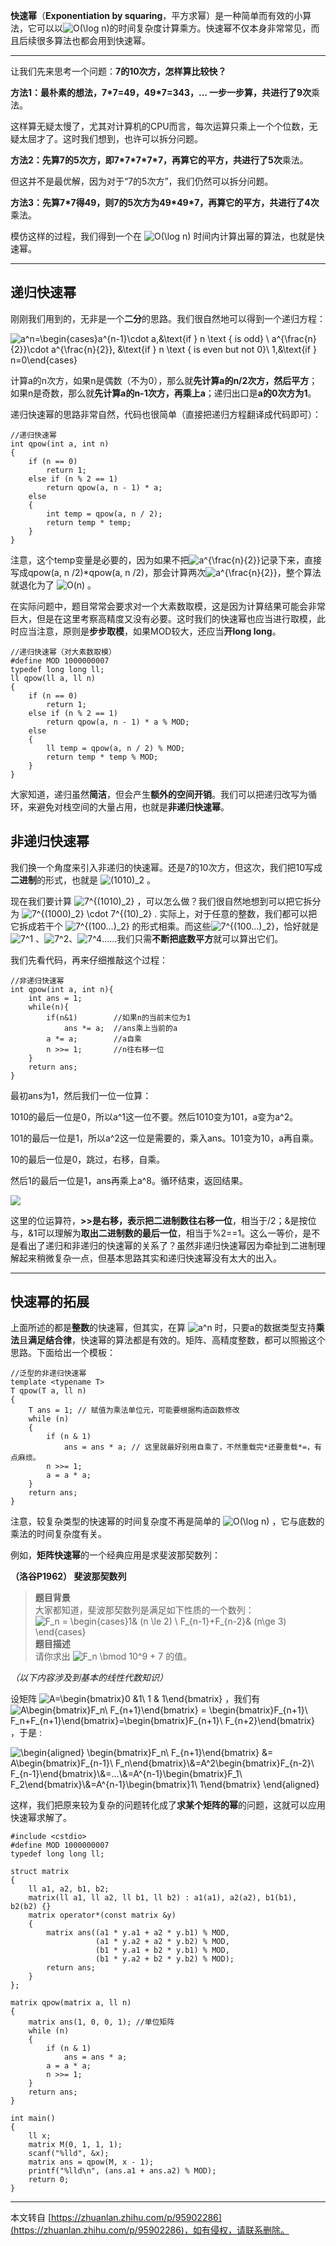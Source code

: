 **快速幂**（**Exponentiation by squaring**，平方求幂）是一种简单而有效的小算法，它可以以![O(\log n)](https://www.zhihu.com/equation?tex=O%28%5Clog+n%29)的时间复杂度计算乘方。快速幂不仅本身非常常见，而且后续很多算法也都会用到快速幂。

* * *

让我们先来思考一个问题：**7的10次方，怎样算比较快？**

**方法1：**最朴素的想法，7\*7=49，49\*7=343，... 一步一步算，共进行了**9次**乘法。

这样算无疑太慢了，尤其对计算机的CPU而言，每次运算只乘上一个个位数，无疑太屈才了。这时我们想到，也许可以拆分问题。

**方法2：**先算7的5次方，即7\*7\*7\*7\*7，再算它的平方，共进行了**5次**乘法。

但这并不是最优解，因为对于“7的5次方”，我们仍然可以拆分问题。

**方法3：**先算7\*7得49，则7的5次方为49\*49\*7，再算它的平方，共进行了**4次**乘法。

模仿这样的过程，我们得到一个在 ![O(\log n)](https://www.zhihu.com/equation?tex=O%28%5Clog+n%29) 时间内计算出幂的算法，也就是快速幂。

* * *

递归快速幂
-----

刚刚我们用到的，无非是一个**二分**的思路。我们很自然地可以得到一个递归方程：

![a^n=\begin{cases}a^{n-1}\cdot a,&\text{if } n \text { is odd} \\ a^{\frac{n}{2}}\cdot a^{\frac{n}{2}}, &\text{if } n \text { is even but not 0}\\ 1,&\text{if } n=0\end{cases}](https://www.zhihu.com/equation?tex=a%5En%3D%5Cbegin%7Bcases%7Da%5E%7Bn-1%7D%5Ccdot+a%2C%26%5Ctext%7Bif+%7D+n+%5Ctext+%7B+is+odd%7D+%5C%5C+a%5E%7B%5Cfrac%7Bn%7D%7B2%7D%7D%5Ccdot+a%5E%7B%5Cfrac%7Bn%7D%7B2%7D%7D%2C+%26%5Ctext%7Bif+%7D+n+%5Ctext+%7B+is+even+but+not+0%7D%5C%5C+1%2C%26%5Ctext%7Bif+%7D+n%3D0%5Cend%7Bcases%7D)

计算a的n次方，如果n是偶数（不为0），那么就**先计算a的n/2次方，然后平方**；如果n是奇数，那么就**先计算a的n-1次方，再乘上a**；递归出口是**a的0次方为1**。

递归快速幂的思路非常自然，代码也很简单（直接把递归方程翻译成代码即可）：

```
//递归快速幂
int qpow(int a, int n)
{
    if (n == 0)
        return 1;
    else if (n % 2 == 1)
        return qpow(a, n - 1) * a;
    else
    {
        int temp = qpow(a, n / 2);
        return temp * temp;
    }
}

```

注意，这个temp变量是必要的，因为如果不把![a^{\frac{n}{2}}](https://www.zhihu.com/equation?tex=a%5E%7B%5Cfrac%7Bn%7D%7B2%7D%7D)记录下来，直接写成qpow(a, n /2)\*qpow(a, n /2)，那会计算两次![a^{\frac{n}{2}}](https://www.zhihu.com/equation?tex=a%5E%7B%5Cfrac%7Bn%7D%7B2%7D%7D)，整个算法就退化为了 ![O(n)](https://www.zhihu.com/equation?tex=O%28n%29) 。

在实际问题中，题目常常会要求对一个大素数取模，这是因为计算结果可能会非常巨大，但是在这里考察高精度又没有必要。这时我们的快速幂也应当进行取模，此时应当注意，原则是**步步取模**，如果MOD较大，还应当**开long long**。

```
//递归快速幂（对大素数取模）
#define MOD 1000000007
typedef long long ll;
ll qpow(ll a, ll n)
{
    if (n == 0)
        return 1;
    else if (n % 2 == 1)
        return qpow(a, n - 1) * a % MOD;
    else
    {
        ll temp = qpow(a, n / 2) % MOD;
        return temp * temp % MOD;
    }
}

```

大家知道，递归虽然**简洁**，但会产生**额外的空间开销**。我们可以把递归改写为循环，来避免对栈空间的大量占用，也就是**非递归快速幂**。

非递归快速幂
------

我们换一个角度来引入非递归的快速幂。还是7的10次方，但这次，我们把10写成**二进制**的形式，也就是 ![(1010)_2](https://www.zhihu.com/equation?tex=%281010%29_2) 。

现在我们要计算 ![7^{(1010)_2}](https://www.zhihu.com/equation?tex=7%5E%7B%281010%29_2%7D) ，可以怎么做？我们很自然地想到可以把它拆分为 ![7^{(1000)_2} \cdot 7^{(10)_2} ](https://www.zhihu.com/equation?tex=7%5E%7B%281000%29_2%7D+%5Ccdot+7%5E%7B%2810%29_2%7D+) . 实际上，对于任意的整数，我们都可以把它拆成若干个 ![7^{(100...)_2}](https://www.zhihu.com/equation?tex=7%5E%7B%28100...%29_2%7D) 的形式相乘。而这些![7^{(100...)_2}](https://www.zhihu.com/equation?tex=7%5E%7B%28100...%29_2%7D)，恰好就是 ![7^1](https://www.zhihu.com/equation?tex=7%5E1) 、![7^2](https://www.zhihu.com/equation?tex=7%5E2)、![7^4](https://www.zhihu.com/equation?tex=7%5E4)……我们只需**不断把底数平方**就可以算出它们。

我们先看代码，再来仔细推敲这个过程：

```
//非递归快速幂
int qpow(int a, int n){
    int ans = 1;
    while(n){
        if(n&1)        //如果n的当前末位为1
            ans *= a;  //ans乘上当前的a
        a *= a;        //a自乘
        n >>= 1;       //n往右移一位
    }
    return ans;
}

```

最初ans为1，然后我们一位一位算：

1010的最后一位是0，所以a^1这一位不要。然后1010变为101，a变为a^2。

101的最后一位是1，所以a^2这一位是需要的，乘入ans。101变为10，a再自乘。

10的最后一位是0，跳过，右移，自乘。

然后1的最后一位是1，ans再乘上a^8。循环结束，返回结果。

![](https://pic3.zhimg.com/v2-e99e321dcff33699093cde2876424dbe_r.jpg)

这里的位运算符，**\>>**是右移，表示把二进制数**往右移一位**，相当于/2；&是按位与，&1可以理解为**取出二进制数的最后一位**，相当于%2==1。这么一等价，是不是看出了递归和非递归的快速幂的关系了？虽然非递归快速幂因为牵扯到二进制理解起来稍微复杂一点，但基本思路其实和递归快速幂没有太大的出入。

* * *

快速幂的拓展
------

上面所述的都是**整数**的快速幂，但其实，在算 ![a^n](https://www.zhihu.com/equation?tex=a%5En) 时，只要a的数据类型支持**乘法**且**满足结合律**，快速幂的算法都是有效的。矩阵、高精度整数，都可以照搬这个思路。下面给出一个模板：

```
//泛型的非递归快速幂
template <typename T>
T qpow(T a, ll n)
{
    T ans = 1; // 赋值为乘法单位元，可能要根据构造函数修改
    while (n)
    {
        if (n & 1)
            ans = ans * a; // 这里就最好别用自乘了，不然重载完*还要重载*=，有点麻烦。
        n >>= 1;
        a = a * a;
    }
    return ans;
}

```

注意，较复杂类型的快速幂的时间复杂度不再是简单的 ![O(\log n)](https://www.zhihu.com/equation?tex=O%28%5Clog+n%29) ，它与底数的乘法的时间复杂度有关。

例如，**矩阵快速幂**的一个经典应用是求斐波那契数列：

**（洛谷P1962） 斐波那契数列**

> **题目背景**  
> 大家都知道，斐波那契数列是满足如下性质的一个数列：  
> ![F_n = \begin{cases}1& (n \le 2) \\ F_{n-1}+F_{n-2}& (n\ge 3) \end{cases}](https://www.zhihu.com/equation?tex=F_n+%3D+%5Cbegin%7Bcases%7D1%26+%28n+%5Cle+2%29+%5C%5C+F_%7Bn-1%7D%2BF_%7Bn-2%7D%26+%28n%5Cge+3%29+%5Cend%7Bcases%7D)  
> **题目描述**  
> 请你求出 ![F_n \bmod 10^9 + 7](https://www.zhihu.com/equation?tex=F_n+%5Cbmod+10%5E9+%2B+7) 的值。

_（以下内容涉及到基本的线性代数知识）_

设矩阵 ![A=\begin{bmatrix}0 &1\\ 1 & 1\end{bmatrix}](https://www.zhihu.com/equation?tex=A%3D%5Cbegin%7Bbmatrix%7D0+%261%5C%5C+1+%26+1%5Cend%7Bbmatrix%7D) ，我们有![A\begin{bmatrix}F_n\\ F_{n+1}\end{bmatrix} = \begin{bmatrix}F_{n+1}\\ F_n+F_{n+1}\end{bmatrix}=\begin{bmatrix}F_{n+1}\\ F_{n+2}\end{bmatrix}](https://www.zhihu.com/equation?tex=A%5Cbegin%7Bbmatrix%7DF_n%5C%5C+F_%7Bn%2B1%7D%5Cend%7Bbmatrix%7D+%3D+%5Cbegin%7Bbmatrix%7DF_%7Bn%2B1%7D%5C%5C+F_n%2BF_%7Bn%2B1%7D%5Cend%7Bbmatrix%7D%3D%5Cbegin%7Bbmatrix%7DF_%7Bn%2B1%7D%5C%5C+F_%7Bn%2B2%7D%5Cend%7Bbmatrix%7D)，于是 :

![ \begin{aligned} \begin{bmatrix}F_n\\ F_{n+1}\end{bmatrix} &= A\begin{bmatrix}F_{n-1}\\ F_n\end{bmatrix}\\&=A^2\begin{bmatrix}F_{n-2}\\ F_{n-1}\end{bmatrix}\\&=...\\&=A^{n-1}\begin{bmatrix}F_1\\ F_2\end{bmatrix}\\&=A^{n-1}\begin{bmatrix}1\\ 1\end{bmatrix} \end{aligned}](https://www.zhihu.com/equation?tex=+%5Cbegin%7Baligned%7D+%5Cbegin%7Bbmatrix%7DF_n%5C%5C+F_%7Bn%2B1%7D%5Cend%7Bbmatrix%7D+%26%3D+A%5Cbegin%7Bbmatrix%7DF_%7Bn-1%7D%5C%5C+F_n%5Cend%7Bbmatrix%7D%5C%5C%26%3DA%5E2%5Cbegin%7Bbmatrix%7DF_%7Bn-2%7D%5C%5C+F_%7Bn-1%7D%5Cend%7Bbmatrix%7D%5C%5C%26%3D...%5C%5C%26%3DA%5E%7Bn-1%7D%5Cbegin%7Bbmatrix%7DF_1%5C%5C+F_2%5Cend%7Bbmatrix%7D%5C%5C%26%3DA%5E%7Bn-1%7D%5Cbegin%7Bbmatrix%7D1%5C%5C+1%5Cend%7Bbmatrix%7D+%5Cend%7Baligned%7D)

这样，我们把原来较为复杂的问题转化成了**求某个矩阵的幂**的问题，这就可以应用快速幂求解了。

```
#include <cstdio>
#define MOD 1000000007
typedef long long ll;

struct matrix
{
    ll a1, a2, b1, b2;
    matrix(ll a1, ll a2, ll b1, ll b2) : a1(a1), a2(a2), b1(b1), b2(b2) {}
    matrix operator*(const matrix &y)
    {
        matrix ans((a1 * y.a1 + a2 * y.b1) % MOD,
                   (a1 * y.a2 + a2 * y.b2) % MOD,
                   (b1 * y.a1 + b2 * y.b1) % MOD,
                   (b1 * y.a2 + b2 * y.b2) % MOD);
        return ans;
    }
};

matrix qpow(matrix a, ll n)
{
    matrix ans(1, 0, 0, 1); //单位矩阵
    while (n)
    {
        if (n & 1)
            ans = ans * a;
        a = a * a;
        n >>= 1;
    }
    return ans;
}

int main()
{
    ll x;
    matrix M(0, 1, 1, 1);
    scanf("%lld", &x);
    matrix ans = qpow(M, x - 1);
    printf("%lld\n", (ans.a1 + ans.a2) % MOD);
    return 0;
}

```

* * *

[](https://zhuanlan.zhihu.com/p/105467597)

  

  

本文转自 [https://zhuanlan.zhihu.com/p/95902286](https://zhuanlan.zhihu.com/p/95902286)，如有侵权，请联系删除。